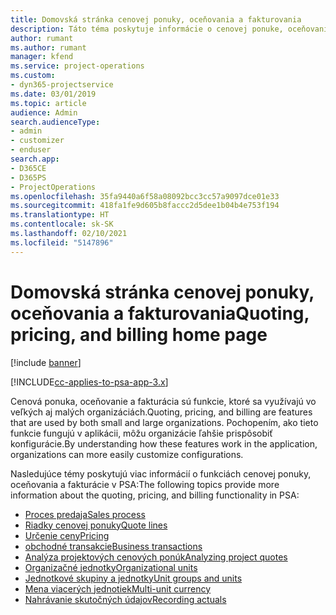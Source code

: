 ```yaml
---
title: Domovská stránka cenovej ponuky, oceňovania a fakturovania
description: Táto téma poskytuje informácie o cenovej ponuke, oceňovaní a fakturácii.
author: rumant
ms.author: rumant
manager: kfend
ms.service: project-operations
ms.custom:
- dyn365-projectservice
ms.date: 03/01/2019
ms.topic: article
audience: Admin
search.audienceType:
- admin
- customizer
- enduser
search.app:
- D365CE
- D365PS
- ProjectOperations
ms.openlocfilehash: 35fa9440a6f58a08092bcc3cc57a9097dce01e33
ms.sourcegitcommit: 418fa1fe9d605b8faccc2d5dee1b04b4e753f194
ms.translationtype: HT
ms.contentlocale: sk-SK
ms.lasthandoff: 02/10/2021
ms.locfileid: "5147896"
---
```

# <a name="quoting-pricing-and-billing-home-page"></a><span data-ttu-id="c1031-103">Domovská stránka cenovej ponuky, oceňovania a fakturovania</span><span class="sxs-lookup"><span data-stu-id="c1031-103">Quoting, pricing, and billing home page</span></span>

[!include [banner](../includes/psa-now-project-operations.md)]

[!INCLUDE[cc-applies-to-psa-app-3.x](../includes/cc-applies-to-psa-app-3x.md)]

<span data-ttu-id="c1031-104">Cenová ponuka, oceňovanie a fakturácia sú funkcie, ktoré sa využívajú vo veľkých aj malých organizáciách.</span><span class="sxs-lookup"><span data-stu-id="c1031-104">Quoting, pricing, and billing are features that are used by both small and large organizations.</span></span> <span data-ttu-id="c1031-105">Pochopením, ako tieto funkcie fungujú v aplikácii, môžu organizácie ľahšie prispôsobiť konfigurácie.</span><span class="sxs-lookup"><span data-stu-id="c1031-105">By understanding how these features work in the application, organizations can more easily customize configurations.</span></span>

<span data-ttu-id="c1031-106">Nasledujúce témy poskytujú viac informácií o funkciách cenovej ponuky, oceňovania a fakturácie v PSA:</span><span class="sxs-lookup"><span data-stu-id="c1031-106">The following topics provide more information about the quoting, pricing, and billing functionality in PSA:</span></span>

- [<span data-ttu-id="c1031-107">Proces predaja</span><span class="sxs-lookup"><span data-stu-id="c1031-107">Sales process</span></span>](basic-sales-process.md)
- [<span data-ttu-id="c1031-108">Riadky cenovej ponuky</span><span class="sxs-lookup"><span data-stu-id="c1031-108">Quote lines</span></span>](basic-quote-lines.md)
- [<span data-ttu-id="c1031-109">Určenie ceny</span><span class="sxs-lookup"><span data-stu-id="c1031-109">Pricing</span></span>](basic-pricing.md)
- [<span data-ttu-id="c1031-110">obchodné transakcie</span><span class="sxs-lookup"><span data-stu-id="c1031-110">Business transactions</span></span>](basic-business-transactions.md)
- [<span data-ttu-id="c1031-111">Analýza projektových cenových ponúk</span><span class="sxs-lookup"><span data-stu-id="c1031-111">Analyzing project quotes</span></span>](basic-analyzing-quotes.md)
- [<span data-ttu-id="c1031-112">Organizačné jednotky</span><span class="sxs-lookup"><span data-stu-id="c1031-112">Organizational units</span></span>](advanced-organizational.md)
- [<span data-ttu-id="c1031-113">Jednotkové skupiny a jednotky</span><span class="sxs-lookup"><span data-stu-id="c1031-113">Unit groups and units</span></span>](advanced-units.md)
- [<span data-ttu-id="c1031-114">Mena viacerých jednotiek</span><span class="sxs-lookup"><span data-stu-id="c1031-114">Multi-unit currency</span></span>](advanced-currency.md)
- [<span data-ttu-id="c1031-115">Nahrávanie skutočných údajov</span><span class="sxs-lookup"><span data-stu-id="c1031-115">Recording actuals</span></span>](advanced-actuals.md)
